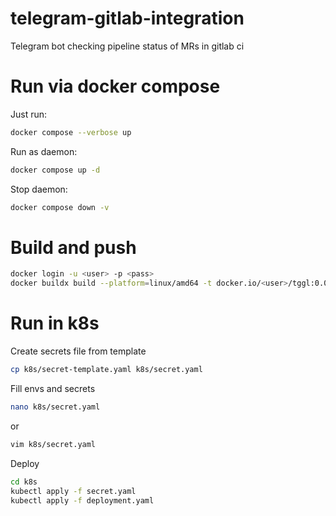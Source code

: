 # telegram-gitlab-integration
Telegram bot checking pipeline status of MRs in gitlab ci

# Run via docker compose

Just run:
```bash
docker compose --verbose up
```

Run as daemon:
```bash
docker compose up -d
```

Stop daemon:
```bash
docker compose down -v
```

# Build and push

```bash
docker login -u <user> -p <pass>
docker buildx build --platform=linux/amd64 -t docker.io/<user>/tggl:0.0.1 --push  -f ./Dockerfile .
```

# Run in k8s

Create secrets file from template
```bash
cp k8s/secret-template.yaml k8s/secret.yaml
```

Fill envs and secrets
```bash
nano k8s/secret.yaml
```
or
```bash
vim k8s/secret.yaml
```

Deploy
```bash 
cd k8s
kubectl apply -f secret.yaml
kubectl apply -f deployment.yaml
```

